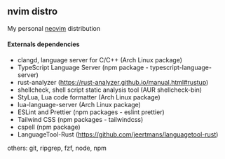 ## nvim distro

My personal [neovim](https://neovim.io/) distribution

#### Externals dependencies

- clangd, language server for C/C++ (Arch Linux package)
- TypeScript Language Server (npm package - typescript-language-server)
- rust-analyzer (https://rust-analyzer.github.io/manual.html#rustup)
- shellcheck, shell script static analysis tool (AUR shellcheck-bin)
- StyLua, Lua code formatter (Arch Linux package)
- lua-language-server (Arch Linux package)
- ESLint and Prettier (npm packages - eslint prettier)
- Tailwind CSS (npm packages - tailwindcss)
- cspell (npm package)
- LanguageTool-Rust (https://github.com/jeertmans/languagetool-rust)

others: git, ripgrep, fzf, node, npm
